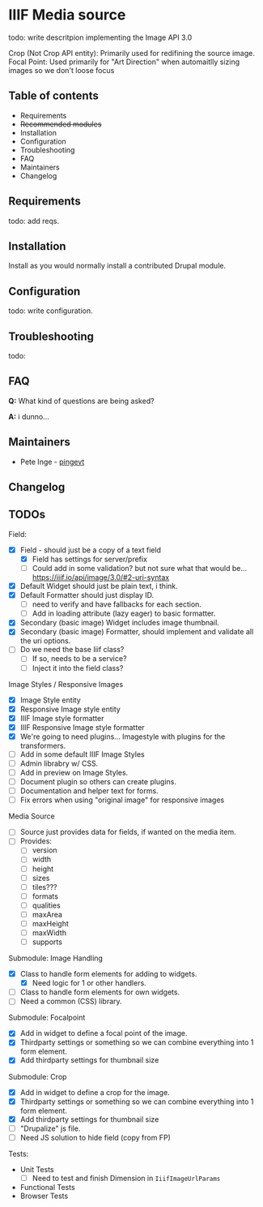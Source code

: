 # IIIF Media source

todo: write descritpion
implementing the Image API 3.0

Crop (Not Crop API entity): Primarily used for redifining the source image.
Focal Point: Used primarily for "Art Direction" when automaitlly sizing images so we don't loose focus

## Table of contents

- Requirements
- ~~Recommended modules~~
- Installation
- Configuration
- Troubleshooting
- FAQ
- Maintainers
- Changelog

## Requirements

todo: add reqs.

## Installation

Install as you would normally install a contributed Drupal module.

## Configuration

todo: write configuration.

## Troubleshooting

todo:

## FAQ

**Q:** What kind of questions are being asked?

**A:** i dunno...

## Maintainers

- Pete Inge - [pingevt](https://www.drupal.org/u/pingevt)

## Changelog

## TODOs

Field:
- [x] Field - should just be a copy of a text field
  - [x] Field has settings for server/prefix
  - [ ] Could add in some validation? but not sure what that would be... https://iiif.io/api/image/3.0/#2-uri-syntax
- [x] Default Widget should just be plain text, i think.
- [x] Default Formatter should just display ID.
  - [ ] need to verify and have fallbacks for each section.
  - [ ] Add in loading attribute (lazy eager) to basic formatter.
- [x] Secondary (basic image) Widget includes image thumbnail.
- [x] Secondary (basic image) Formatter, should implement and validate all the uri options.
- [ ] Do we need the base Iiif class?
  - [ ] If so, needs to be a service?
  - [ ] Inject it into the field class?

Image Styles / Responsive Images
- [x] Image Style entity
- [x] Responsive Image style entity
- [x] IIIF Image style formatter
- [x] IIIF Responsive Image style formatter
- [x] We're going to need plugins... Imagestyle with plugins for the transformers.
- [ ] Add in some default IIIF Image Styles
- [ ] Admin librabry w/ CSS.
- [ ] Add in preview on Image Styles.
- [ ] Document plugin so others can create plugins.
- [ ] Documentation and helper text for forms.
- [ ] Fix errors when using "original image" for responsive images

Media Source
- [ ] Source just provides data for fields, if wanted on the media item.
- [ ] Provides:
  - [ ] version
  - [ ] width
  - [ ] height
  - [ ] sizes
  - [ ] tiles???
  - [ ] formats
  - [ ] qualities
  - [ ] maxArea
  - [ ] maxHeight
  - [ ] maxWidth
  - [ ] supports

Submodule: Image Handling
- [x] Class to handle form elements for adding to widgets.
  - [x] Need logic for 1 or other handlers.
- [ ] Class to handle form elements for own widgets.
- [ ] Need a common (CSS) library.

Submodule: Focalpoint
- [x] Add in widget to define a focal point of the image.
- [x] Thirdparty settings or something so we can combine everything into 1 form element.
- [x] Add thirdparty settings for thumbnail size

Submodule: Crop
- [x] Add in widget to define a crop for the image.
- [x] Thirdparty settings or something so we can combine everything into 1 form element.
- [x] Add thirdparty settings for thumbnail size
- [ ] "Drupalize" js file.
- [ ] Need JS solution to hide field (copy from FP)

Tests:
- Unit Tests
  - [ ] Need to test and finish Dimension in `IiifImageUrlParams`
- Functional Tests
- Browser Tests
